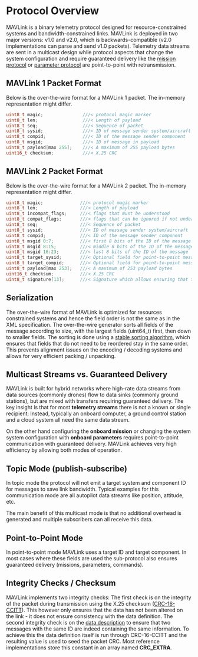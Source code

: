 # Protocol Overview

MAVLink is a binary telemetry protocol designed for resource-constrained systems and bandwidth-constrained links. MAVLink is deployed in two major versions: v1.0 and v2.0, which is backwards-compatible \(v2.0 implementations can parse and send v1.0 packets\). Telemetry data streams are sent in a multicast design while protocol aspects that change the system configuration and require guaranteed delivery like the [mission protocol](mission_protocol.md) or [parameter protocol](parameter_protocol.md) are point-to-point with retransmission.

## MAVLink 1 Packet Format

Below is the over-the-wire format for a MAVLink 1 packet. The in-memory representation might differ.

```C
uint8_t magic;               ///< protocol magic marker
uint8_t len;                 ///< Length of payload
uint8_t seq;                 ///< Sequence of packet
uint8_t sysid;               ///< ID of message sender system/aircraft
uint8_t compid;              ///< ID of the message sender component
uint8_t msgid;               ///< ID of message in payload
uint8_t payload[max 255];    ///< A maximum of 255 payload bytes
uint16_t checksum;           ///< X.25 CRC
```

## MAVLink 2 Packet Format

Below is the over-the-wire format for a MAVLink 2 packet. The in-memory representation might differ.

```C
uint8_t magic;              ///< protocol magic marker
uint8_t len;                ///< Length of payload
uint8_t incompat_flags;     ///< flags that must be understood
uint8_t compat_flags;       ///< flags that can be ignored if not understood
uint8_t seq;                ///< Sequence of packet
uint8_t sysid;              ///< ID of message sender system/aircraft
uint8_t compid;             ///< ID of the message sender component
uint8_t msgid 0:7;          ///< first 8 bits of the ID of the message
uint8_t msgid 8:15;         ///< middle 8 bits of the ID of the message
uint8_t msgid 16:23;        ///< last 8 bits of the ID of the message
uint8_t target_sysid;       ///< Optional field for point-to-point messages, used for payload else
uint8_t target_compid;      ///< Optional field for point-to-point messages, used for payload else
uint8_t payload[max 253];   ///< A maximum of 253 payload bytes
uint16_t checksum;          ///< X.25 CRC
uint8_t signature[13];      ///< Signature which allows ensuring that the link is tamper-proof
```

## Serialization

The over-the-wire format of MAVLink is optimized for resources constrained systems and hence the field order is not the same as in the XML specification. The over-the-wire generator sorts all fields of the message according to size, with the largest fields \(uint64\_t\) first, then down to smaller fields. The sorting is done using a [stable sorting algorithm](https://en.wikipedia.org/wiki/Sorting_algorithm#Stability), which ensures that fields that do not need to be reordered stay in the same order. This prevents alignment issues on the encoding / decoding systems and allows for very efficient packing / unpacking.

## Multicast Streams vs. Guaranteed Delivery

MAVLink is built for hybrid networks where high-rate data streams from data sources \(commonly drones\) flow to data sinks \(commonly ground stations\), but are mixed with transfers requiring guaranteed delivery. The key insight is that for most **telemetry streams** there is not a known or single recipient: Instead, typically an onboard computer, a ground control station and a cloud system all need the same data stream.

On the other hand configuring the **onboard mission** or changing the system system configuration with **onboard parameters** requires point-to-point communication with guaranteed delivery. MAVLink achieves very high efficiency by allowing both modes of operation.

## Topic Mode \(publish-subscribe\)

In topic mode the protocol will not emit a target system and component ID for messages to save link bandwidth. Typical examples for this communication mode are all autopilot data streams like position, attitude, etc.

The main benefit of this multicast mode is that no additional overhead is generated and multiple subscribers can all receive this data.

## Point-to-Point Mode

In point-to-point mode MAVLink uses a target ID and target component. In most cases where these fields are used the sub-protocol also ensures guaranteed delivery \(missions, parameters, commands\).

## Integrity Checks / Checksum

MAVLink implements two integrity checks: The first check is on the integrity of the packet during transmission using the X.25 checksum \([CRC-16-CCITT](https://en.wikipedia.org/wiki/Cyclic_redundancy_check)\). This however only ensures that the data has not been altered on the link - it does not ensure consistency with the data definition. The second integrity check is on the [data description](https://en.wikipedia.org/wiki/Data_definition_language) to ensure that two messages with the same ID are indeed containing the same information. To achieve this the data definition itself is run through CRC-16-CCITT and the resulting value is used to seed the packet CRC. Most reference implementations store this constant in an array named **CRC\_EXTRA**.

